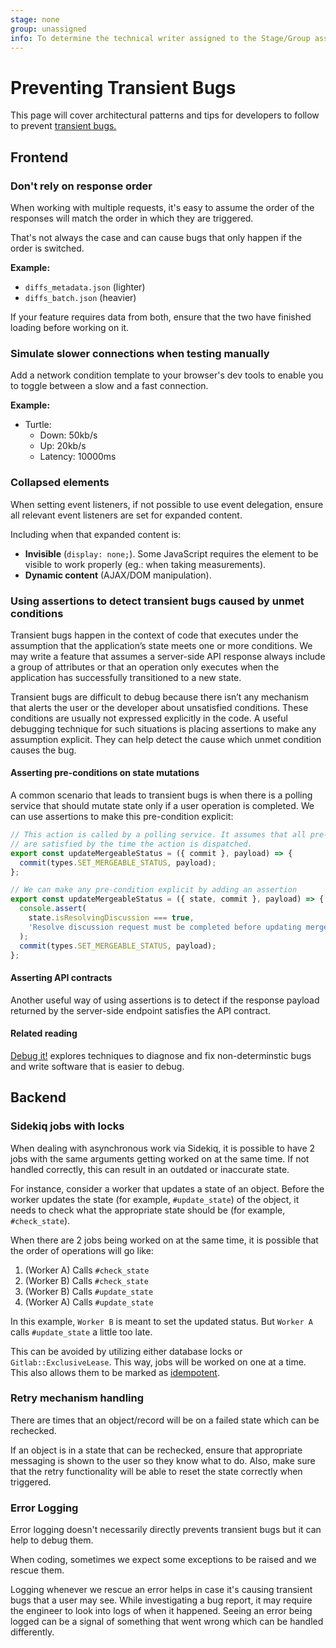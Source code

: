```yaml
---
stage: none
group: unassigned
info: To determine the technical writer assigned to the Stage/Group associated with this page, see https://about.gitlab.com/handbook/engineering/ux/technical-writing/#assignments
---
```


# Preventing Transient Bugs

This page will cover architectural patterns and tips for developers to follow to prevent [transient bugs.](https://about.gitlab.com/handbook/engineering/quality/issue-triage/#transient-bugs)

## Frontend

### Don't rely on response order

When working with multiple requests, it's easy to assume the order of the responses will match the order in which they are triggered.

That's not always the case and can cause bugs that only happen if the order is switched.

**Example:**

- `diffs_metadata.json` (lighter)
- `diffs_batch.json` (heavier)

If your feature requires data from both, ensure that the two have finished loading before working on it.

### Simulate slower connections when testing manually

Add a network condition template to your browser's dev tools to enable you to toggle between a slow and a fast connection.

**Example:**

- Turtle:
  - Down: 50kb/s
  - Up: 20kb/s
  - Latency: 10000ms

### Collapsed elements

When setting event listeners, if not possible to use event delegation, ensure all relevant event listeners are set for expanded content.

Including when that expanded content is:

- **Invisible** (`display: none;`). Some JavaScript requires the element to be visible to work properly (eg.: when taking measurements).
- **Dynamic content** (AJAX/DOM manipulation).

### Using assertions to detect transient bugs caused by unmet conditions

Transient bugs happen in the context of code that executes under the assumption
that the application’s state meets one or more conditions. We may write a feature
that assumes a server-side API response always include a group of attributes or that
an operation only executes when the application has successfully transitioned to a new
state.

Transient bugs are difficult to debug because there isn’t any mechanism that alerts
the user or the developer about unsatisfied conditions. These conditions are usually
not expressed explicitly in the code. A useful debugging technique for such situations
is placing assertions to make any assumption explicit. They can help detect the cause
which unmet condition causes the bug.

#### Asserting pre-conditions on state mutations

A common scenario that leads to transient bugs is when there is a polling service
that should mutate state only if a user operation is completed. We can use
assertions to make this pre-condition explicit:

```javascript
// This action is called by a polling service. It assumes that all pre-conditions
// are satisfied by the time the action is dispatched.
export const updateMergeableStatus = ({ commit }, payload) => {
  commit(types.SET_MERGEABLE_STATUS, payload);
};

// We can make any pre-condition explicit by adding an assertion
export const updateMergeableStatus = ({ state, commit }, payload) => {
  console.assert(
    state.isResolvingDiscussion === true,
    'Resolve discussion request must be completed before updating mergeable status'
  );
  commit(types.SET_MERGEABLE_STATUS, payload);
};
```

#### Asserting API contracts

Another useful way of using assertions is to detect if the response payload returned
by the server-side endpoint satisfies the API contract.

#### Related reading

[Debug it!](https://pragprog.com/titles/pbdp/debug-it/) explores techniques to diagnose
and fix non-determinstic bugs and write software that is easier to debug.

## Backend

### Sidekiq jobs with locks

When dealing with asynchronous work via Sidekiq, it is possible to have 2 jobs with the same arguments
getting worked on at the same time. If not handled correctly, this can result in an outdated or inaccurate state.

For instance, consider a worker that updates a state of an object. Before the worker updates the state
(for example, `#update_state`) of the object, it needs to check what the appropriate state should be
(for example, `#check_state`).

When there are 2 jobs being worked on at the same time, it is possible that the order of operations will go like:

1. (Worker A) Calls `#check_state`
1. (Worker B) Calls `#check_state`
1. (Worker B) Calls `#update_state`
1. (Worker A) Calls `#update_state`

In this example, `Worker B` is meant to set the updated status. But `Worker A` calls `#update_state` a little too late.

This can be avoided by utilizing either database locks or `Gitlab::ExclusiveLease`. This way, jobs will be
worked on one at a time. This also allows them to be marked as [idempotent](../sidekiq_style_guide.md#idempotent-jobs).

### Retry mechanism handling

There are times that an object/record will be on a failed state which can be rechecked.

If an object is in a state that can be rechecked, ensure that appropriate messaging is shown to the user
so they know what to do. Also, make sure that the retry functionality will be able to reset the state
correctly when triggered.

### Error Logging

Error logging doesn't necessarily directly prevents transient bugs but it can help to debug them.

When coding, sometimes we expect some exceptions to be raised and we rescue them.

Logging whenever we rescue an error helps in case it's causing transient bugs that a user may see.
While investigating a bug report, it may require the engineer to look into logs of when it happened.
Seeing an error being logged can be a signal of something that went wrong which can be handled differently.
